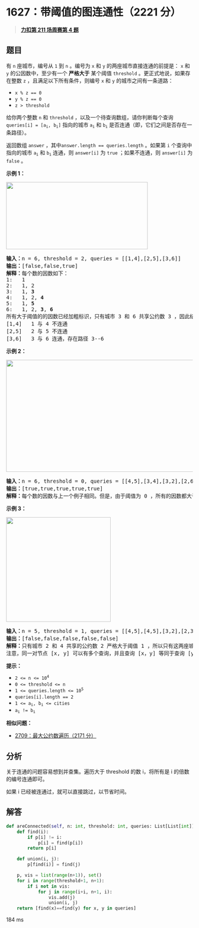 # 1627：带阈值的图连通性（2221 分）


> <u>**[力扣第 211 场周赛第 4 题](https://leetcode.cn/problems/graph-connectivity-with-threshold/)**</u>

## 题目

<p>有 <code>n</code> 座城市，编号从 <code>1</code> 到 <code>n</code> 。编号为 <code>x</code> 和 <code>y</code> 的两座城市直接连通的前提是： <code>x</code> 和 <code>y</code> 的公因数中，至少有一个 <strong>严格大于</strong> 某个阈值 <code>threshold</code> 。更正式地说，如果存在整数 <code>z</code> ，且满足以下所有条件，则编号 <code>x</code> 和 <code>y</code> 的城市之间有一条道路：</p>

<ul>
<li><code>x % z == 0</code></li>
<li><code>y % z == 0</code></li>
<li><code>z > threshold</code></li>
</ul>

<p>给你两个整数 <code>n</code> 和 <code>threshold</code> ，以及一个待查询数组，请你判断每个查询<code> queries[i] = [a<sub>i</sub>, b<sub>i</sub>]</code> 指向的城市 <code>a<sub>i</sub></code> 和 <code>b<sub>i</sub></code> 是否连通（即，它们之间是否存在一条路径）。</p>

<p>返回数组 <code>answer</code> ，其中<code>answer.length == queries.length</code> 。如果第 <code>i</code> 个查询中指向的城市 <code>a<sub>i</sub></code> 和 <code>b<sub>i</sub></code> 连通，则 <code>answer[i]</code> 为 <code>true</code> ；如果不连通，则 <code>answer[i]</code> 为 <code>false</code> 。</p>



<p><strong>示例 1：</strong></p>

<p><img alt="" src="https://assets.leetcode-cn.com/aliyun-lc-upload/uploads/2020/10/18/ex1.jpg" style="width: 382px; height: 181px;" /></p>



<pre>
<strong>输入：</strong>n = 6, threshold = 2, queries = [[1,4],[2,5],[3,6]]
<strong>输出：</strong>[false,false,true]
<strong>解释：</strong>每个数的因数如下：
1:   1
2:   1, 2
3:   1, <strong>3</strong>
4:   1, 2, <strong>4</strong>
5:   1, <strong>5</strong>
6:   1, 2, <strong>3</strong>, <strong>6</strong>
所有大于阈值的的因数已经加粗标识，只有城市 3 和 6 共享公约数 3 ，因此结果是：
[1,4]   1 与 4 不连通
[2,5]   2 与 5 不连通
[3,6]   3 与 6 连通，存在路径 3--6
</pre>

<p><strong>示例 2：</strong></p>

<p><img alt="" src="https://assets.leetcode-cn.com/aliyun-lc-upload/uploads/2020/10/18/tmp.jpg" style="width: 532px; height: 302px;" /></p>



<pre>
<strong>输入：</strong>n = 6, threshold = 0, queries = [[4,5],[3,4],[3,2],[2,6],[1,3]]
<strong>输出：</strong>[true,true,true,true,true]
<strong>解释：</strong>每个数的因数与上一个例子相同。但是，由于阈值为 0 ，所有的因数都大于阈值。因为所有的数字共享公因数 1 ，所以所有的城市都互相连通。
</pre>

<p><strong>示例 3：</strong></p>

<p><img alt="" src="https://assets.leetcode-cn.com/aliyun-lc-upload/uploads/2020/10/16/ex3.jpg" style="width: 282px; height: 282px;" /></p>



<pre>
<strong>输入：</strong>n = 5, threshold = 1, queries = [[4,5],[4,5],[3,2],[2,3],[3,4]]
<strong>输出：</strong>[false,false,false,false,false]
<strong>解释：</strong>只有城市 2 和 4 共享的公约数 2 严格大于阈值 1 ，所以只有这两座城市是连通的。
注意，同一对节点 [x, y] 可以有多个查询，并且查询 [x，y] 等同于查询 [y，x] 。
</pre>



<p><strong>提示：</strong></p>

<ul>
<li><code>2 <= n <= 10<sup>4</sup></code></li>
<li><code>0 <= threshold <= n</code></li>
<li><code>1 <= queries.length <= 10<sup>5</sup></code></li>
<li><code>queries[i].length == 2</code></li>
<li><code>1 <= a<sub>i</sub>, b<sub>i</sub> <= cities</code></li>
<li><code>a<sub>i</sub> != b<sub>i</sub></code></li>
</ul>


**相似问题：**
- [2709：最大公约数遍历（2171 分）](/leetcode/2709)


## 分析

关于连通的问题容易想到并查集。遍历大于 threshold 的数 i，将所有是 i 的倍数的编号连通即可。

如果 i 已经被连通过，就可以直接跳过，以节省时间。

## 解答

```python
def areConnected(self, n: int, threshold: int, queries: List[List[int]]) -> List[bool]:
	def find(i):
		if p[i] != i:
			p[i] = find(p[i])
		return p[i]

	def union(i, j):
		p[find(i)] = find(j)

	p, vis = list(range(n+1)), set()
	for i in range(threshold+1, n+1):
		if i not in vis:
			for j in range(i+i, n+1, i):
				vis.add(j)
				union(i, j)
	return [find(x)==find(y) for x, y in queries]
```

184 ms


